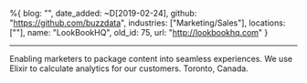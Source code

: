 %{
  blog: "",
  date_added: ~D[2019-02-24],
  github: "https://github.com/buzzdata",
  industries: ["Marketing/Sales"],
  locations: [""],
  name: "LookBookHQ",
  old_id: 75,
  url: "http://lookbookhq.com"
}

---

Enabling marketers to package content into seamless experiences. We use Elixir to calculate analytics for our customers. Toronto, Canada.
